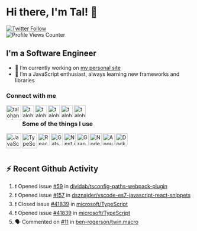 # Hi there, I'm Tal! 👋
[![Twitter Follow](https://img.shields.io/twitter/follow/talohanax?color=1DA1F2&logo=twitter&style=for-the-badge)](https://twitter.com/intent/follow?original_referer=https%3A%2F%2Fgithub.com%2Ftalohana&screen_name=talohanax)  
![Profile Views Counter](https://komarev.com/ghpvc/?username=talohana)

## I'm a Software Engineer

- 🔭 I’m currently working on [my personal site][website]
- 🌱 I’m a JavaScript enthusiast, always learning new frameworks and libraries

### Connect with me

[<img align="left" alt="talohana | talohana.com" width="40px" src="https://gist.github.com/talohana/d6fb11e6b35272ea6d77ba0445ab5985/raw/3ad8f9cd95772ccf965993c65bbb66c4d2ccb0a1/brand.svg" />][website]
[<img align="left" alt="talohana | Twitter" width="32px" src="https://gist.github.com/talohana/d6fb11e6b35272ea6d77ba0445ab5985/raw/3ad8f9cd95772ccf965993c65bbb66c4d2ccb0a1/twitter.svg" />][twitter]
[<img align="left" alt="talohana | LinkedIn" width="32px" src="https://gist.github.com/talohana/d6fb11e6b35272ea6d77ba0445ab5985/raw/3ad8f9cd95772ccf965993c65bbb66c4d2ccb0a1/linkedin.svg" />][linkedin]
[<img align="left" alt="talohana | Medium" width="32px" src="https://gist.github.com/talohana/d6fb11e6b35272ea6d77ba0445ab5985/raw/3ad8f9cd95772ccf965993c65bbb66c4d2ccb0a1/medium.svg" />][medium]
[<img align="left" alt="talohana | dev.to" width="32px" src="https://gist.github.com/talohana/d6fb11e6b35272ea6d77ba0445ab5985/raw/3ad8f9cd95772ccf965993c65bbb66c4d2ccb0a1/dev-dot-to.svg" />][dev.to]
[<img align="left" alt="talohana | StackOverflow" width="32px" src="https://gist.github.com/talohana/d6fb11e6b35272ea6d77ba0445ab5985/raw/3ad8f9cd95772ccf965993c65bbb66c4d2ccb0a1/stackoverflow.svg" />][stackoverflow]

<br />

### Some of the things I use

<img align="left" alt="JavaScript" width="40px" src="https://gist.githubusercontent.com/talohana/d6fb11e6b35272ea6d77ba0445ab5985/raw/b7f5900194f193e3205547d3b03fa1b80b59ac1d/javascript.svg" />
<img align="left" alt="TypeScript" width="40px" src="https://gist.githubusercontent.com/talohana/d6fb11e6b35272ea6d77ba0445ab5985/raw/b7f5900194f193e3205547d3b03fa1b80b59ac1d/typescript.svg" />
<img align="left" alt="React" width="32px" src="https://gist.githubusercontent.com/talohana/d6fb11e6b35272ea6d77ba0445ab5985/raw/b7f5900194f193e3205547d3b03fa1b80b59ac1d/react.svg" />
<img align="left" alt="Gatsby" width="32px" src="https://gist.githubusercontent.com/talohana/d6fb11e6b35272ea6d77ba0445ab5985/raw/b7f5900194f193e3205547d3b03fa1b80b59ac1d/gatsby.svg" />
<img align="left" alt="Next.js" width="32px" src="https://gist.githubusercontent.com/talohana/d6fb11e6b35272ea6d77ba0445ab5985/raw/b7f5900194f193e3205547d3b03fa1b80b59ac1d/next-dot-js.svg" />
<img align="left" alt="GraphQL" width="32px" src="https://gist.githubusercontent.com/talohana/d6fb11e6b35272ea6d77ba0445ab5985/raw/b7f5900194f193e3205547d3b03fa1b80b59ac1d/graphql.svg" />
<img align="left" alt="Node.js" width="32px" src="https://gist.githubusercontent.com/talohana/d6fb11e6b35272ea6d77ba0445ab5985/raw/b7f5900194f193e3205547d3b03fa1b80b59ac1d/node-dot-js.svg" />
<img align="left" alt="Angular" width="32px" src="https://gist.githubusercontent.com/talohana/d6fb11e6b35272ea6d77ba0445ab5985/raw/b7f5900194f193e3205547d3b03fa1b80b59ac1d/angular.svg" />
<img align="left" alt="Docker" width="32px" src="https://gist.githubusercontent.com/talohana/d6fb11e6b35272ea6d77ba0445ab5985/raw/b7f5900194f193e3205547d3b03fa1b80b59ac1d/docker.svg" />

<br />
<br />
<br />

## :zap: Recent Github Activity

<!--START_SECTION:activity-->
1. ❗️ Opened issue [#59](https://github.com/dividab/tsconfig-paths-webpack-plugin/issues/59) in [dividab/tsconfig-paths-webpack-plugin](https://github.com/dividab/tsconfig-paths-webpack-plugin)
2. ❗️ Opened issue [#157](https://github.com/dsznajder/vscode-es7-javascript-react-snippets/issues/157) in [dsznajder/vscode-es7-javascript-react-snippets](https://github.com/dsznajder/vscode-es7-javascript-react-snippets)
3. ❗️ Closed issue [#41839](https://github.com/microsoft/TypeScript/issues/41839) in [microsoft/TypeScript](https://github.com/microsoft/TypeScript)
4. ❗️ Opened issue [#41839](https://github.com/microsoft/TypeScript/issues/41839) in [microsoft/TypeScript](https://github.com/microsoft/TypeScript)
5. 🗣 Commented on [#11](https://github.com/ben-rogerson/twin.macro/issues/11) in [ben-rogerson/twin.macro](https://github.com/ben-rogerson/twin.macro)
<!--END_SECTION:activity-->

[website]: https://talohana.com
[twitter]: https://twitter.com/talohanax
[linkedin]: https://www.linkedin.com/in/tal-ohana-8a663a146/
[medium]: https://medium.com/@tal.ohana.x
[dev.to]: https://dev.to/talohana
[stackoverflow]: https://stackoverflow.com/users/10715502/tal-ohana

